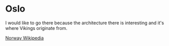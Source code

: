 # Oslo

I would like to go there because the architecture there is interesting and it's where Vikings originate from. 


[Norway Wikipedia](https://en.wikipedia.org/wiki/Norway)
